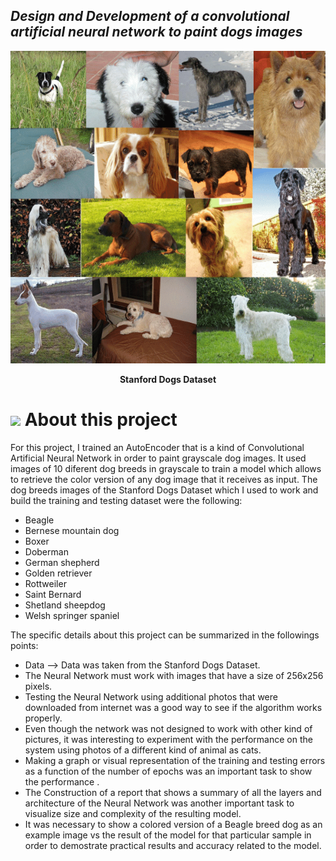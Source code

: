 ## ***Design and Development of a convolutional artificial neural network to paint dogs images***

<p align="center">
  <img src="https://github.com/CharlyProgrammer/Painting_DogsImages/blob/main/Imgs/Species-of-Stanford-dog-breeds-datasets.png" height="500"/>
</p>
<p align="center"> <b> Stanford Dogs Dataset </b> </p>

 
<h1> <img src = "https://media0.giphy.com/media/cNZqrH5IzOG0xrlWks/giphy.gif?cid=ecf05e47map255q427en9uprqc1sb0unjq5k4fnqg5pmhhs4&rid=giphy.gif&ct=s" width = 40px> About this project </h1>

For this project, I trained an AutoEncoder that is a kind of Convolutional Artificial Neural Network in order to paint grayscale dog images. It used images of 10 diferent dog breeds in grayscale to train a model which allows to retrieve the color version of any dog image that it receives as input. The dog breeds images of the Stanford Dogs Dataset which I used to work and build the training and testing dataset were the following:

  * Beagle
  * Bernese mountain dog
  * Boxer
  * Doberman
  * German shepherd
  * Golden retriever
  * Rottweiler
  * Saint Bernard
  * Shetland sheepdog
  * Welsh springer spaniel

The specific details about this project can be summarized in the followings points:

  * Data --> Data was taken from the Stanford Dogs Dataset.
  * The Neural Network must work with images that have a size of 256x256 pixels.
  * Testing the Neural Network using additional photos that were downloaded from internet was a good way to see if the algorithm works properly.
  * Even though the network was not designed to work with other kind of pictures, it was interesting to experiment with the performance on the system using photos of a different kind of animal as cats.
  * Making a graph or visual representation of the training and testing errors as a function of the number of epochs was an important task to show the performance .
  * The Construction of a report that shows a summary of all the layers and architecture of the Neural Network was another important task to visualize size and complexity of the resulting model.
  * It was necessary to show a colored version of a Beagle breed dog as an example image vs the result of the model for that particular sample in order to demostrate practical results and accuracy related to the model.

